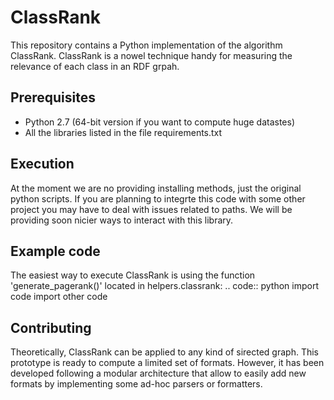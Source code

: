# ClassRank

This repository contains a Python implementation of the algorithm ClassRank. ClassRank is a nowel technique handy for measuring the relevance of each class in an RDF grpah.

Prerequisites
-------------

- Python 2.7 (64-bit version if you want to compute huge datastes)
- All the libraries listed in the file requirements.txt

Execution
---------
At the moment we are no providing installing methods, just the original python scripts. If you are planning to integrte this code with some other project you may have to deal with issues related to paths. We will be providing soon nicier ways to interact with this library. 

Example code
------------

The easiest way to execute ClassRank is using the function 'generate_pagerank()' located in helpers.classrank:
.. code:: python
    import code
    import other code


Contributing
------------
Theoretically, ClassRank can be applied to any kind of sirected graph. This prototype is ready to compute a limited set of formats. However, it has been developed following a modular architecture that allow to easily add new formats by implementing some ad-hoc parsers or formatters.
